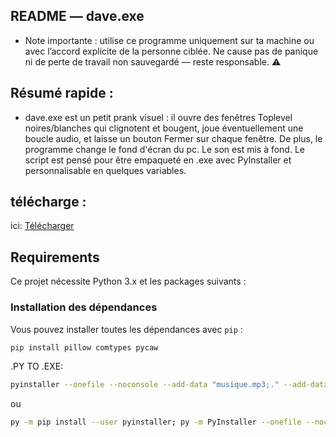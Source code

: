 ## README — dave.exe
- Note importante : utilise ce programme uniquement sur ta machine ou avec l’accord explicite de la personne ciblée. Ne cause pas de panique ni de perte de travail non sauvegardé — reste responsable. ⚠️

## Résumé rapide :
- dave.exe est un petit prank visuel : il ouvre des fenêtres Toplevel noires/blanches qui clignotent et bougent, joue éventuellement une boucle audio, et laisse un bouton Fermer sur chaque fenêtre. De plus, le programme change le fond d'écran du pc. Le son est mis à fond. Le script est pensé pour être empaqueté en .exe avec PyInstaller et personnalisable en quelques variables.

## télécharge : 
ici: [Télécharger](https://www.mediafire.com/file/5h1jfq2mkyry95s/dave_land.exe/file)

## Requirements

Ce projet nécessite Python 3.x et les packages suivants :

### Installation des dépendances

Vous pouvez installer toutes les dépendances avec `pip` :

```bash
pip install pillow comtypes pycaw
```
.PY TO .EXE:
```bash
pyinstaller --onefile --noconsole --add-data "musique.mp3;." --add-data "musique2.mp3;." --add-data "prank.jpg;." --icon=icone.ico main.py
```
ou
```bash
py -m pip install --user pyinstaller; py -m PyInstaller --onefile --noconsole --add-data "musique.mp3;." --add-data "musique2.MP3;." --add-data "prank.jpg;." --icon=icone.ico main.py


